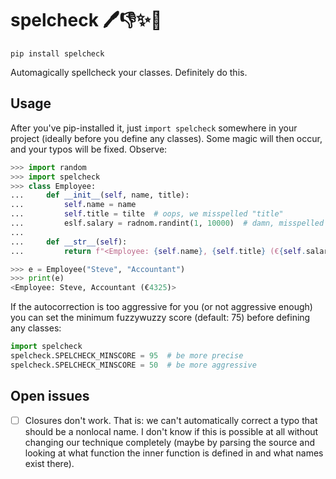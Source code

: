 # spelcheck 🖊️👎✨🎉

    pip install spelcheck

Automagically spellcheck your classes. Definitely do this.

## Usage

After you've pip-installed it, just `import spelcheck` somewhere in your
project (ideally before you define any classes). Some magic will then occur,
and your typos will be fixed. Observe:

```python
>>> import random
>>> import spelcheck
>>> class Employee:
...     def __init__(self, name, title):
...         self.name = name
...         self.title = tilte  # oops, we misspelled "title"
...         eslf.salary = radnom.randint(1, 10000)  # damn, misspelled "random"
...
...     def __str__(self):
...         return f"<Employee: {self.name}, {self.title} (€{self.salary})>"

>>> e = Employee("Steve", "Accountant")
>>> print(e)
<Employee: Steve, Accountant (€4325)>
```

If the autocorrection is too aggressive for you (or not aggressive enough) you
can set the minimum fuzzywuzzy score (default: 75) before defining any classes:

```python
import spelcheck
spelcheck.SPELCHECK_MINSCORE = 95  # be more precise
spelcheck.SPELCHECK_MINSCORE = 50  # be more aggressive
```

## Open issues

- [ ] Closures don't work. That is: we can't automatically correct a typo that
  should be a nonlocal name. I don't know if this is possible at all without
  changing our technique completely (maybe by parsing the source and looking at
  what function the inner function is defined in and what names exist there).
